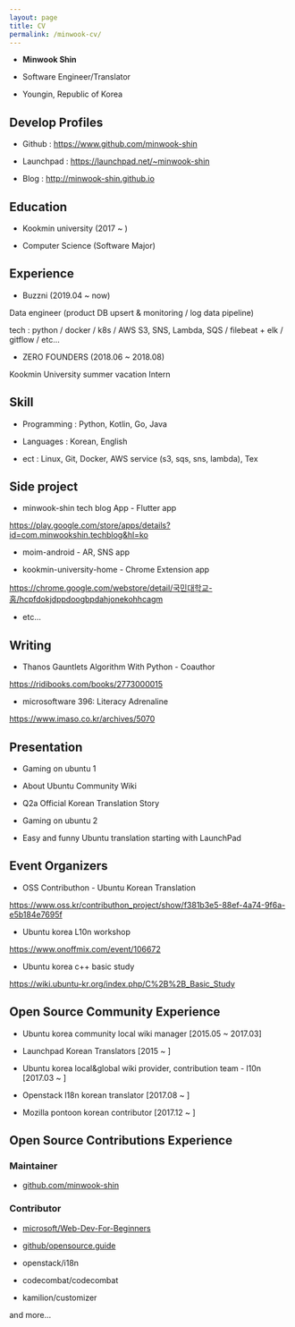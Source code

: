 ```yaml
---
layout: page
title: CV
permalink: /minwook-cv/
---
```


* __Minwook Shin__

* Software Engineer/Translator

* Youngin, Republic of Korea

## Develop Profiles

* Github : <https://www.github.com/minwook-shin>

* Launchpad : <https://launchpad.net/~minwook-shin>

* Blog : <http://minwook-shin.github.io>

## Education

* Kookmin university (2017 ~ )

* Computer Science (Software Major)

## Experience

* Buzzni (2019.04 ~ now)

Data engineer (product DB upsert & monitoring / log data pipeline)

tech : python / docker / k8s / AWS S3, SNS, Lambda, SQS / filebeat + elk / gitflow / etc...

* ZERO FOUNDERS (2018.06 ~ 2018.08)

Kookmin University summer vacation Intern

## Skill

* Programming : Python, Kotlin, Go, Java

* Languages : Korean, English

* ect : Linux, Git, Docker, AWS service (s3, sqs, sns, lambda), Tex

## Side project

* minwook-shin tech blog App - Flutter app

https://play.google.com/store/apps/details?id=com.minwookshin.techblog&hl=ko

* moim-android - AR, SNS app

* kookmin-university-home - Chrome Extension app

https://chrome.google.com/webstore/detail/국민대학교-홈/hcpfdokjdppdoogbpdahjonekohhcagm

* etc...

## Writing

* Thanos Gauntlets Algorithm With Python - Coauthor

https://ridibooks.com/books/2773000015

* microsoftware 396: Literacy Adrenaline 

https://www.imaso.co.kr/archives/5070

## Presentation

* Gaming on ubuntu 1

* About Ubuntu Community Wiki

* Q2a Official Korean Translation Story

* Gaming on ubuntu 2

* Easy and funny Ubuntu translation starting with LaunchPad

## Event Organizers

* OSS Contributhon - Ubuntu Korean Translation 

https://www.oss.kr/contributhon_project/show/f381b3e5-88ef-4a74-9f6a-e5b184e7695f

* Ubuntu korea L10n workshop

https://www.onoffmix.com/event/106672

* Ubuntu korea c++ basic study

https://wiki.ubuntu-kr.org/index.php/C%2B%2B_Basic_Study

## Open Source Community Experience

* Ubuntu korea community local wiki manager [2015.05 ~ 2017.03]

* Launchpad Korean Translators [2015 ~ ]

* Ubuntu korea local&global wiki provider, contribution team - l10n [2017.03 ~ ]

* Openstack l18n korean translator [2017.08 ~ ]

* Mozilla pontoon korean contributor [2017.12 ~ ]

## Open Source Contributions Experience

### Maintainer

* [github.com/minwook-shin](https://www.github.com/minwook-shin?tab=repositories)

### Contributor

* [microsoft/Web-Dev-For-Beginners](https://github.com/microsoft/Web-Dev-For-Beginners)

* [github/opensource.guide](https://github.com/github/opensource.guide)

* openstack/i18n

* codecombat/codecombat 

* kamilion/customizer

and more...